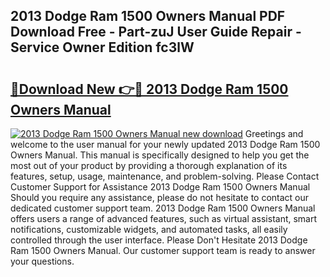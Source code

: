 ## 2013 Dodge Ram 1500 Owners Manual PDF Download Free - Part-zuJ User Guide Repair - Service Owner Edition fc3lW

# <h2><a href="http://bc24582.oget.top/?id=2013+Dodge+Ram+1500+Owners+Manual">🔗Download New 👉🔴 2013 Dodge Ram 1500 Owners Manual</a></h2>

[![2013 Dodge Ram 1500 Owners Manual new download](https://i.imgur.com/5g1atiW.png)](http://bc24582.oget.top/?id=2013+Dodge+Ram+1500+Owners+Manual)
Greetings and welcome to the user manual for your newly updated 2013 Dodge Ram 1500 Owners Manual. This manual is specifically designed to help you get the most out of your product by providing a thorough explanation of its features, setup, usage, maintenance, and problem-solving. Please Contact Customer Support for Assistance 2013 Dodge Ram 1500 Owners Manual Should you require any assistance, please do not hesitate to contact our dedicated customer support team. 2013 Dodge Ram 1500 Owners Manual offers users a range of advanced features, such as virtual assistant, smart notifications, customizable widgets, and automated tasks, all easily controlled through the user interface. Please Don't Hesitate 2013 Dodge Ram 1500 Owners Manual. Our customer support team is ready to answer your questions.
